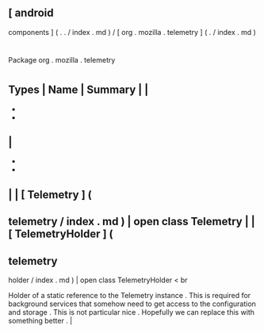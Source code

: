 [
android
-
components
]
(
.
.
/
index
.
md
)
/
[
org
.
mozilla
.
telemetry
]
(
.
/
index
.
md
)
#
#
Package
org
.
mozilla
.
telemetry
#
#
#
Types
|
Name
|
Summary
|
|
-
-
-
|
-
-
-
|
|
[
Telemetry
]
(
-
telemetry
/
index
.
md
)
|
open
class
Telemetry
|
|
[
TelemetryHolder
]
(
-
telemetry
-
holder
/
index
.
md
)
|
open
class
TelemetryHolder
<
br
>
Holder
of
a
static
reference
to
the
Telemetry
instance
.
This
is
required
for
background
services
that
somehow
need
to
get
access
to
the
configuration
and
storage
.
This
is
not
particular
nice
.
Hopefully
we
can
replace
this
with
something
better
.
|
